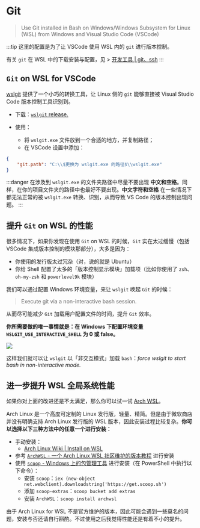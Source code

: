 # Git <a href="https://github.com/spencerwooo"><Badge text="@SpencerWoo" vertical="middle"/></a>

> Use Git installed in Bash on Windows/Windows Subsystem for Linux (WSL) from Windows and Visual Studio Code (VSCode)

:::tip
这里的配置是为了让 VSCode 使用 WSL 内的 `git` 进行版本控制。

有关 `git` 在 WSL 中的下载安装与配置，见 > [开发工具 | git、ssh](/2-Toolchain/2-2-DevTools.html#git)
:::

## `Git` on WSL for VSCode

[wslgit](https://github.com/andy-5/wslgit) 提供了一个小巧的转换工具，让 Linux 侧的 `git` 能够直接被 Visual Studio Code 版本控制工具识别到。

- 下载：[`wslgit` release.](https://github.com/andy-5/wslgit/releases)

- 使用：
    - 将 `wslgit.exe` 文件放到一个合适的地方，并复制路径；
    - 在 VSCode 设置中添加：

```json
{
    "git.path": "C:\\$更换为 wslgit.exe 的路径$\\wslgit.exe"
}
```

:::danger
在涉及到 `wslgit.exe` 的文件夹路径中尽量不要出现 **中文和空格**。同样，在你的项目文件夹的路径中也最好不要出现。**中文字符和空格** 在一些情况下都无法正常的被 `wslgit.exe` 转换、识别，从而导致 VS Code 的版本控制出现问题。
:::

## 提升 `Git` on WSL 的性能

很多情况下，如果你发现在使用 `Git` on WSL 的时候，`Git` 实在太过缓慢（包括 VSCode 集成版本控制的模块那部分），大多是因为：

- 你使用的发行版太过冗杂（对，说的就是 Ubuntu）
- 你给 Shell 配置了太多的「版本控制显示模块」加载项（比如你使用了 `zsh`、`oh-my-zsh` 和 `powerlevel9k` 模块）

我们可以通过配置 Windows 环境变量，来让 `wslgit` 唤起 `Git` 的时候：

> Execute git via a non-interactive bash session.

从而尽可能减少 `Git` 加载用户配置文件的时间，提升 `Git` 效率。

**你所需要做的唯一事情就是：在 Windows 下配置环境变量 `WSLGIT_USE_INTERACTIVE_SHELL` 为 0 或 false。**

![](https://i.loli.net/2018/12/26/5c231334cb26d.png)

这样我们就可以让 `wslgit` 以「非交互模式」加载 `bash`：*force wslgit to start bash in non-interactive mode.*

## 进一步提升 WSL 全局系统性能

如果你对上面的改进还是不太满足，那么你可以试一试 [Arch WSL](https://github.com/yuk7/ArchWSL)。

Arch Linux 是一个高度可定制的 Linux 发行版，轻量、精简。但是由于微软商店并没有明确支持 Arch Linux 发行版的 WSL 版本，因此安装过程比较复杂。**你可以选择以下三种方法中的任意一个进行安装：**

- 手动安装：
  - [Arch Linux Wiki | Install on WSL](https://wiki.archlinux.org/index.php/Install_on_WSL_(%E7%AE%80%E4%BD%93%E4%B8%AD%E6%96%87))
- 参考 [`ArchWSL` - 一个 Arch Linux WSL 社区维护的版本教程](https://github.com/yuk7/ArchWSL#install) 进行安装
- 使用 [`scoop` - Windows 上的包管理工具](https://github.com/lukesampson/scoop) 进行安装（在 PowerShell 中执行以下命令）：
  - 安装 `scoop`：`iex (new-object net.webclient).downloadstring('https://get.scoop.sh')`
  - 添加 `scoop-extras`：`scoop bucket add extras`
  - 安装 `ArchWSL`：`scoop install archwsl`

由于 Arch Linux for WSL 不是官方维护的版本，因此可能会遇到一些莫名的问题，安装与否还请自行斟酌。不过使用之后我觉得性能还是有着不小的提升。

